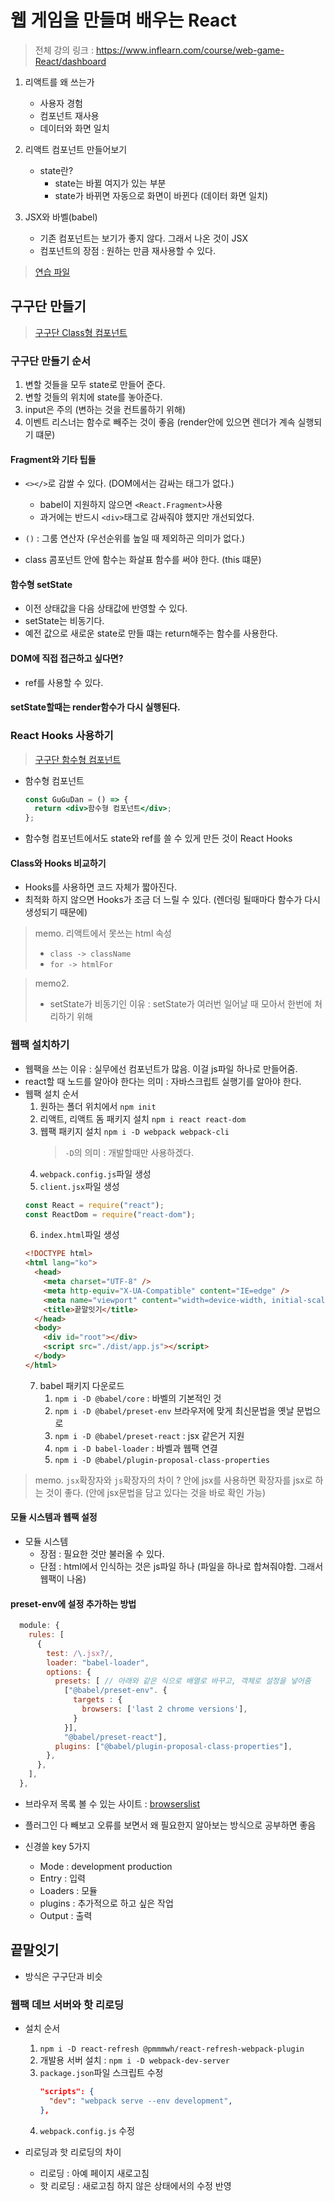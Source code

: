 # 웹 게임을 만들며 배우는 React

> 전체 강의 링크 : https://www.inflearn.com/course/web-game-React/dashboard

1. 리액트를 왜 쓰는가

   - 사용자 경험
   - 컴포넌트 재사용
   - 데이터와 화면 일치

2. 리액트 컴포넌트 만들어보기

   - state란?
     - state는 바뀔 여지가 있는 부분
     - state가 바뀌면 자동으로 화면이 바뀐다 (데이터 화면 일치)

3. JSX와 바벨(babel)
   - 기존 컴포넌트는 보기가 좋지 않다. 그래서 나온 것이 JSX
   - 컴포넌트의 장점 : 원하는 만큼 재사용할 수 있다.

> [연습 파일](./lecture/index.html)

## 구구단 만들기

> [구구단 Class형 컴포넌트](./1-MultiplicationGame/GuGuDan-class.html)

### 구구단 만들기 순서

1. 변할 것들을 모두 state로 만들어 준다.
2. 변할 것들의 위치에 state를 놓아준다.
3. input은 주의 (변하는 것을 컨트롤하기 위해)
4. 이벤트 리스너는 함수로 빼주는 것이 좋음 (render안에 있으면 렌더가 계속 실행되기 떄문)

#### Fragment와 기타 팁들

- `<></>`로 감쌀 수 있다. (DOM에서는 감싸는 태그가 없다.)

  - babel이 지원하지 않으면 `<React.Fragment>`사용
  - 과거에는 반드시 `<div>`태그로 감싸줘야 했지만 개선되었다.

- `()` : 그룸 연산자 (우선순위를 높일 때 제외하곤 의미가 없다.)

- class 콤포넌트 안에 함수는 화살표 함수를 써야 한다. (this 떄문)

#### 함수형 setState

- 이전 상태값을 다음 상태값에 반영할 수 있다.
- setState는 비동기다.
- 예전 값으로 새로운 state로 만들 떄는 return해주는 함수를 사용한다.

#### DOM에 직접 접근하고 싶다면?

- ref를 사용할 수 있다.

#### setState할때는 render함수가 다시 실행된다.

### React Hooks 사용하기

> [구구단 함수형 컴포넌트](./1-MultiplicationGame/GuGuDan-function.html)

- 함수형 컴포넌트
  ```jsx
  const GuGuDan = () => {
    return <div>함수형 컴포넌트</div>;
  };
  ```
- 함수형 컴포넌트에서도 state와 ref를 쓸 수 있게 만든 것이 React Hooks

#### Class와 Hooks 비교하기

- Hooks를 사용하면 코드 자체가 짧아진다.
- 최적화 하지 않으면 Hooks가 조금 더 느릴 수 있다. (렌더링 될때마다 함수가 다시 생성되기 때문에)

> memo.
> 리액트에서 못쓰는 html 속성
>
> - `class -> className`
> - `for -> htmlFor`

> memo2.
>
> - setState가 비동기인 이유 : setState가 여러번 일어날 때 모아서 한번에 처리하기 위해

### 웹팩 설치하기

- 웹팩을 쓰는 이유 : 실무에선 컴포넌트가 많음. 이걸 js파일 하나로 만들어줌.
- react할 때 노드를 알아야 한다는 의미 : 자바스크립트 실행기를 알아야 한다.
- 웹팩 설치 순서
  1. 원하는 폴더 위치에서 `npm init`
  2. 리액트, 리액트 돔 패키지 설치 `npm i react react-dom`
  3. 웹팩 패키지 설치 `npm i -D webpack webpack-cli`
     > `-D`의 의미 : 개발할때만 사용하겠다.
  4. `webpack.config.js`파일 생성
  5. `client.jsx`파일 생성
  ```jsx
  const React = require("react");
  const ReactDom = require("react-dom");
  ```
  6. `index.html`파일 생성
  ```html
  <!DOCTYPE html>
  <html lang="ko">
    <head>
      <meta charset="UTF-8" />
      <meta http-equiv="X-UA-Compatible" content="IE=edge" />
      <meta name="viewport" content="width=device-width, initial-scale=1.0" />
      <title>끝말잇기</title>
    </head>
    <body>
      <div id="root"></div>
      <script src="./dist/app.js"></script>
    </body>
  </html>
  ```
  7. babel 패키지 다운로드
     1. `npm i -D @babel/core` : 바벨의 기본적인 것
     2. `npm i -D @babel/preset-env` 브라우저에 맞게 최신문법을 옛날 문법으로
     3. `npm i -D @babel/preset-react` : jsx 같은거 지원
     4. `npm i -D babel-loader` : 바벨과 웹팩 연결
     5. `npm i -D @babel/plugin-proposal-class-properties`

> memo.
> `jsx`확장자와 `js`확장자의 차이 ? 안에 jsx를 사용하면 확장자를 jsx로 하는 것이 좋다. (안에 jsx문법을 담고 있다는 것을 바로 확인 가능)

#### 모듈 시스템과 웹팩 설정

- 모듈 시스템
  - 장점 : 필요한 것만 불러올 수 있다.
  - 단점 : html에서 인식하는 것은 js파일 하나 (파일을 하나로 합쳐줘야함. 그래서 웹팩이 나옴)

#### preset-env에 설정 추가하는 방법

```js
  module: {
    rules: [
      {
        test: /\.jsx?/,
        loader: "babel-loader",
        options: {
          presets: [ // 아래와 같은 식으로 배열로 바꾸고, 객체로 설정을 넣어줌
            ["@babel/preset-env". {
              targets : {
                browsers: ['last 2 chrome versions'],
              }
            }],
            "@babel/preset-react"],
          plugins: ["@babel/plugin-proposal-class-properties"],
        },
      },
    ],
  },
```

- 브라우저 목록 볼 수 있는 사이트 : [browserslist](https://github.com/browserslist/browserslist)

- 플러그인 다 빼보고 오류를 보면서 왜 필요한지 알아보는 방식으로 공부하면 좋음

- 신경쓸 key 5가지
  - Mode : development production
  - Entry : 입력
  - Loaders : 모듈
  - plugins : 추가적으로 하고 싶은 작업
  - Output : 출력

## 끝말잇기

- 방식은 구구단과 비슷

### 웹팩 데브 서버와 핫 리로딩

- 설치 순서

  1. `npm i -D react-refresh @pmmmwh/react-refresh-webpack-plugin`
  2. 개발용 서버 설치 : `npm i -D webpack-dev-server`
  3. `package.json`파일 스크립트 수정
     ```json
     "scripts": {
       "dev": "webpack serve --env development",
     },
     ```
  4. `webpack.config.js` 수정

- 리로딩과 핫 리로딩의 차이
  - 리로딩 : 아예 페이지 새로고침
  - 핫 리로딩 : 새로고침 하지 않은 상태에서의 수정 반영
